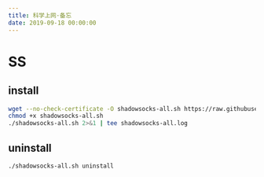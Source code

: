```yaml
---
title: 科学上网·备忘
date: 2019-09-18 00:00:00
---
```


# SS

## install

```bash
wget --no-check-certificate -O shadowsocks-all.sh https://raw.githubusercontent.com/teddysun/shadowsocks_install/master/shadowsocks-all.sh
chmod +x shadowsocks-all.sh
./shadowsocks-all.sh 2>&1 | tee shadowsocks-all.log
```

## uninstall

```
./shadowsocks-all.sh uninstall
```
